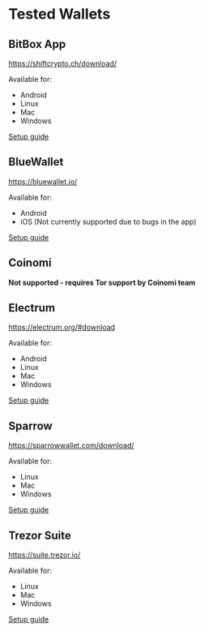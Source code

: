 # Tested Wallets

## BitBox App

https://shiftcrypto.ch/download/

Available for:
- Android
- Linux
- Mac
- Windows

[Setup guide](./integrations/bitbox/guide.md)

## BlueWallet

https://bluewallet.io/

Available for:
- Android
- iOS (Not currently supported due to bugs in the app)

[Setup guide](./integrations/bluewallet/guide.md)

## Coinomi

**Not supported - requires Tor support by Coinomi team**

## Electrum

https://electrum.org/#download

Available for:
- Android
- Linux
- Mac
- Windows

[Setup guide](./integrations/electrum/guide.md)

## Sparrow

https://sparrowwallet.com/download/

Available for:
- Linux
- Mac
- Windows

[Setup guide](./integrations/sparrow/guide.md)

## Trezor Suite

https://suite.trezor.io/

Available for:
- Linux
- Mac
- Windows

[Setup guide](./integrations/trezor/guide.md)

